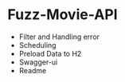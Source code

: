# Fuzz-Movie-API 

* Filter and Handling error
* Scheduling
* Preload Data to H2
* Swagger-ui
* Readme
